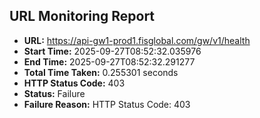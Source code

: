## URL Monitoring Report

- **URL:** https://api-gw1-prod1.fisglobal.com/gw/v1/health
- **Start Time:** 2025-09-27T08:52:32.035976
- **End Time:** 2025-09-27T08:52:32.291277
- **Total Time Taken:** 0.255301 seconds
- **HTTP Status Code:** 403
- **Status:** Failure
- **Failure Reason:** HTTP Status Code: 403
